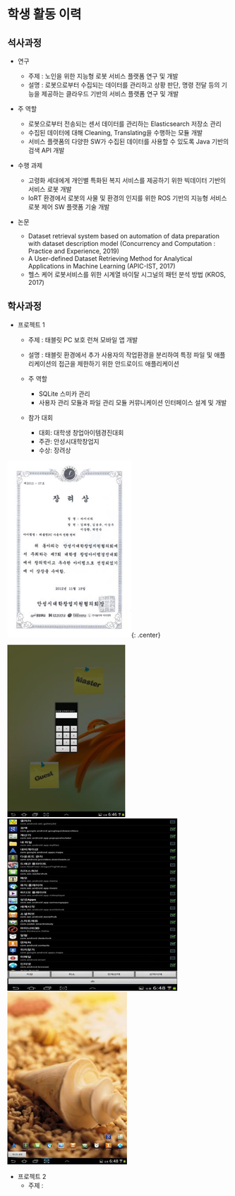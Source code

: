 
# 학생 활동 이력

## 석사과정

- 연구
  - 주제 : 노인을 위한 지능형 로봇 서비스 플랫폼 연구 및 개발
  - 설명 : 로봇으로부터 수집되는 데이터를 관리하고 상황 판단, 명령 전달 등의 기능을 제공하는 클라우드 기반의 서비스 플랫폼 연구 및 개발

- 주 역할
  - 로봇으로부터 전송되는 센서 데이터를 관리하는 Elasticsearch 저장소 관리
  - 수집된 데이터에 대해 Cleaning, Translating을 수행하는 모듈 개발
  - 서비스 플랫폼의 다양한 SW가 수집된 데이터를 사용할 수 있도록 Java 기반의 검색 API 개발

- 수행 과제
  - 고령화 세대에게 개인별 특화된 복지 서비스를 제공하기 위한 빅데이터 기반의 서비스 로봇 개발
  - IoRT 환경에서 로봇의 사물 및 환경의 인지를 위한 ROS 기반의 지능형 서비스 로봇 제어 SW 플랫폼 기술 개발

- 논문
  - Dataset retrieval system based on automation of data preparation with dataset description model (Concurrency and Computation : Practice and Experience, 2019)
  - A User-defined Dataset Retrieving Method for Analytical Applications in Machine Learning (APIC-IST, 2017)
  - 헬스 케어 로봇서비스를 위한 시계열 바이탈 시그널의 패턴 분석 방법 (KROS, 2017)

## 학사과정

- 프로젝트 1

  - 주제 : 태블릿 PC 보호 런쳐 모바일 앱 개발

  - 설명 : 태블릿 환경에서 추가 사용자의 작업환경을 분리하여 특정 파일 및 애플리케이션의 접근을 제한하기 위한 안드로이드 애플리케이션

  - 주 역할
    - SQLite 스미카 관리
    - 사용자 관리 모듈과 파일 관리 모듈 커뮤니케이션 인터페이스 설계 및 개발

  - 참가 대회
    - 대회: 대학생 창업아이템경진대회
    - 주관: 안성시대학창업지
    - 수상: 장려상

![image](/assets/awards/award-2012.png#center){: .center}

![image](/assets/awards/award-2012-01.png)
![image](/assets/awards/award-2012-02.png)
![image](/assets/awards/award-2012-03.png)

- 프로젝트 2
  - 주제 : 
